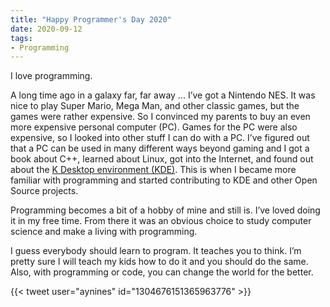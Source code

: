 ```yaml
---
title: "Happy Programmer's Day 2020"
date: 2020-09-12
tags:
- Programming
---
```


I love programming.

A long time ago in a galaxy far, far away ... I’ve got a Nintendo NES. It was
nice to play Super Mario, Mega Man, and other classic games, but the games were
rather expensive. So I convinced my parents to buy an even more expensive
personal computer (PC). Games for the PC were also expensive, so I looked into
other stuff I can do with a PC. I’ve figured out that a PC can be used in many
different ways beyond gaming and I got a book about C++, learned about Linux,
got into the Internet, and found out about the [K Desktop environment (KDE)](https://kde.org/).
This is when I became more familiar with programming and started contributing
to KDE and other Open Source projects.

Programming becomes a bit of a hobby of mine and still is. I’ve loved doing it
in my free time. From there it was an obvious choice to study computer science
and make a living with programming.

I guess everybody should learn to program. It teaches you to think. I’m pretty
sure I will teach my kids how to do it and you should do the same. Also, with
programming or code, you can change the world for the better.

{{< tweet user="aynines" id="1304676151365963776" >}}
